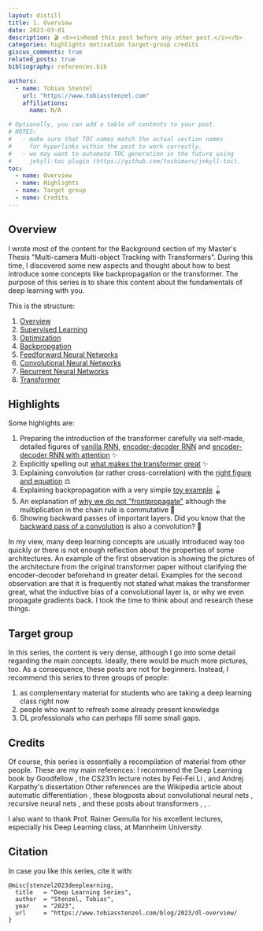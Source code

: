 ```yaml
---
layout: distill
title: 1. Overview
date: 2023-03-01
description: 🎬 <b><i>Read this post before any other post.</i></b>
categories: highlights motivation target-group credits
giscus_comments: true
related_posts: true
bibliography: references.bib

authors:
  - name: Tobias Stenzel
    url: "https://www.tobiasstenzel.com"
    affiliations:
      name: N/A

# Optionally, you can add a table of contents to your post.
# NOTES:
#   - make sure that TOC names match the actual section names
#     for hyperlinks within the post to work correctly.
#   - we may want to automate TOC generation in the future using
#     jekyll-toc plugin (https://github.com/toshimaru/jekyll-toc).
toc:
  - name: Overview
  - name: Highlights
  - name: Target group
  - name: Credits
---
```


## Overview

I wrote most of the content for the Background section of my Master's Thesis
"Multi-camera Multi-object Tracking with Transformers". During this time, I discovered some new aspects and thought about
how to best introduce some concepts like backpropagation or the transformer. The purpose of this series is to share
this content about the fundamentals of deep learning with you.

This is the structure:
1. [Overview](https://www.tobiasstenzel.com/blog/2023/dl-overview/)
2. [Supervised Learning](https://www.tobiasstenzel.com/blog/2023/dl-supervised-learning/)
3. [Optimization](https://www.tobiasstenzel.com/blog/2023/dl-optimization/)
4. [Backpropgation](https://www.tobiasstenzel.com/blog/2023/dl-backprop/)
5. [Feedforward Neural Networks](https://www.tobiasstenzel.com/blog/2023/dl-fnn/)
6. [Convolutional Neural Networks](https://www.tobiasstenzel.com/blog/2023/dl-cnn/)
7. [Recurrent Neural Networks](https://www.tobiasstenzel.com/blog/2023/dl-rnn/)
8. [Transformer](https://www.tobiasstenzel.com/blog/2023/dl-transformer/)

## Highlights

Some highlights are:

1. Preparing the introduction of the transformer carefully via self-made, detailed figures of [vanilla RNN](https://www.tobiasstenzel.com/blog/2023/dl-rnn/#fig:vanilla-rnn), [encoder-decoder RNN](https://www.tobiasstenzel.com/blog/2023/dl-rnn/#fig:encoder-decoder-rnn) and [encoder-decoder RNN with attention](https://www.tobiasstenzel.com/blog/2023/dl-transformer/#fig:attention/) ✨
2. Explicitly spelling out [what makes the transformer great](https://www.tobiasstenzel.com/blog/2023/dl-transformer/#the-complete-transformer-architecture) ✨
3. Explaining convolution (or rather cross-correlation) with the [right figure and equation](https://www.tobiasstenzel.com/blog/2023/dl-cnn/#cross-correlation) ⚖
4. Explaining backpropagation with a very simple [toy example](https://www.tobiasstenzel.com/blog/2023/dl-backprop/#toy-example) 🪀
5. An explanation of [why we do not "frontpropagate"](https://www.tobiasstenzel.com/blog/2023/dl-backprop/#reverse-accumulation) although the multiplication in the chain rule is commutative 🤯
6. Showing backward passes of important layers. Did you know that the [backward pass of a convolution](https://www.tobiasstenzel.com/blog/2023/dl-cnn/#fig:gradient-cross-correlation) is also a convolution? 🤯

In my view, many deep learning concepts are usually introduced way too quickly or there is not enough reflection about the properties of some architectures. An example of the first observation is showing the pictures of the architecture from the original transformer paper without clarifying the encoder-decoder
beforehand in greater detail. Examples for the second observation are that it is frequently not stated what makes
the transformer great, what the inductive bias of a convolutional layer is, or why we even propagate gradients back. I took
the time to think about and research these things.

## Target group

In this series, the content is very dense, although I go into some detail regarding the main concepts. Ideally, there would be much more pictures, too. As a consequence, these posts are not for beginners. Instead, I recommend this series to three groups of people:

1. as complementary material for students who are taking a deep learning class right now
2. people who want to refresh some already present knowledge
3. DL professionals who can perhaps fill some small gaps.

## Credits

Of course, this series is essentially a recompilation of material from other people.
These are my main references: I recommend the Deep Learning book by Goodfellow <d-cite key="goodfellow_deep_2016"></d-cite>
, the CS231n lecture notes by Fei-Fei Li <d-cite key="li_cs231n_2018"></d-cite>, and Andrej Karpathy's dissertation <d-cite key="karpathy_connecting_2016"></d-cite> Other references are the Wikipedia article about automatic differentiation <d-cite key="noauthor_automatic_nodate"></d-cite>
, these blogposts about convolutional neural nets <d-cite key="kafunah_backpropagation_2016"></d-cite>, recursive neural nets <d-cite key="arat_backpropagation_2019"></d-cite>, and these posts about transformers <d-cite key="weng_attention_2018"></d-cite>, <d-cite key="karpathy_transformer_2022"></d-cite>, <d-cite key="vaswani_transformers_2021"></d-cite>.

I also want to thank Prof. Rainer Gemulla for his excellent lectures, especially his Deep Learning class, at Mannheim University.

## Citation

In case you like this series, cite it with:
<pre tabindex="0"><code  class="language-latex">@misc{stenzel2023deeplearning,
  title   = &quot;Deep Learning Series&quot;,
  author  = &quot;Stenzel, Tobias&quot;,
  year    = &quot;2023&quot;,
  url     = &quot;https://www.tobiasstenzel.com/blog/2023/dl-overview/
}
</code></pre>

